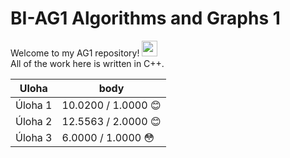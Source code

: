 # BI-AG1 Algorithms and Graphs 1

Welcome to my AG1 repository! <img src="https://media.giphy.com/media/hvRJCLFzcasrR4ia7z/giphy.gif" width="25px">  
All of the work here is written in C++.

|Uloha            | body  |
|-----------------|-------|
| Úloha 1	| 10.0200 / 1.0000 :blush:	|
| Úloha 2	| 12.5563 / 2.0000 :blush:	|
| Úloha 3	| 6.0000 / 1.0000 :flushed:	|
